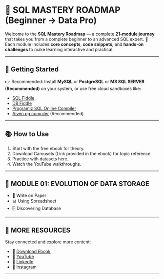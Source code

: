 # 📘 SQL MASTERY ROADMAP (Beginner → Data Pro)

Welcome to the **SQL Mastery Roadmap** — a complete **21-module journey** that takes you from a complete beginner to an advanced SQL expert. 🎯  
Each module includes **core concepts**, **code snippets**, and **hands-on challenges** to make learning interactive and practical.

---

## 🚀 Getting Started
👉 Recommended: Install **MySQL** or **PostgreSQL** or **MS SQL SERVER (Recommended)** on your system, or use free cloud sandboxes like:
- [SQL Fiddle](http://sqlfiddle.com/)
- [DB Fiddle](https://www.db-fiddle.com/)
- [Programiz SQL Online Compiler](https://www.programiz.com/sql/online-compiler)
- [Aiven pg compiler](https://aiven.io/tools/pg-playground?utm_source=chatgpt.com) (Recommended)
---

## 📚 How to Use
1. Start with the free ebook for theory.
2. Download Carousels (Link provided in the ebook) for topic reference
3. Practice with datasets here.
4. Watch the YouTube walkthroughs.
---

## 📍 **MODULE 01: EVOLUTION OF DATA STORAGE**
- 📜 Write on Paper
- 📊 Using Spreadsheet
- 🗄️ Discovering Database
---

## 🔗 **MORE RESOURCES** 
Stay connected and explore more content:

- 📕 [Download Ebook](https://code4coin.gumroad.com/)
- 🎥 [YouTube](https://www.youtube.com/@code4coin)
- 💼 [LinkedIn](https://www.linkedin.com/in/nitin22/)
- 📸 [Instagram](https://www.instagram.com/code4coin/)
  
---

